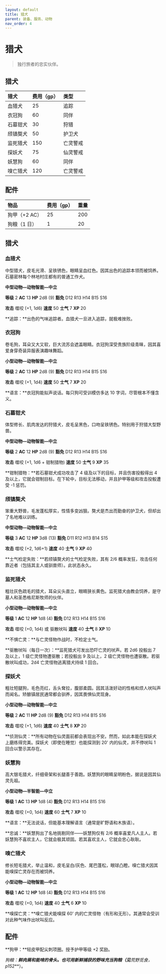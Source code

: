 ```yaml
---
layout: default
title: 猎犬
parent: 装备、服务、动物
nav_order: 4
---
```


# 猎犬

> 独行旅者的忠实伙伴。

## 猎犬

| **猎犬** | **费用（gp）** | **类型** |
| :------- | :------------- | :------- |
| 血猎犬   | 25             | 追踪     |
| 衣冠狗   | 60             | 同伴     |
| 石墓钳犬 | 30             | 狩猎     |
| 颀镇獒犬 | 50             | 护卫犬   |
| 监死猎犬 | 150            | 亡灵警戒 |
| 探妖犬   | 75             | 仙灵警戒 |
| 妖慧狗   | 60             | 同伴     |
| 嗅亡猎犬 | 120            | 亡灵警戒 |

## 配件

| **物品**      | **费用（gp）** | **重量** |
| :------------ | :------------- | :------- |
| 狗甲（+2 AC） | 25             | 200      |
| 狗粮（1 日）  | 1              | 20       |

## 猎犬

### 血猎犬

中型猎犬，皮毛光滑、呈铁锈色，眼睛呈血红色。因其出色的追踪本领而被饲养。石墓密林每个林地村庄都有的普通工作犬。

**中型动物—动物智能—中立**

**等级** 2	**AC** 13	**HP** 2d8 (9)	**豁免** D12 R13 H14 B15 S16

**攻击** 噬咬 (+1, 1d6)	**速度** 50	**士气** 7	**XP** 20

**追踪：**出色的气味追踪者。血猎犬一旦进入追踪，就极难挫败。

### 衣冠狗

卷毛狗，耳朵又大又软，巨大流苏会遮盖眼睛。衣冠狗深受贵族阶级青睐，因其喜爱身穿奇装异服表演趣味舞蹈。

**小型动物—动物智能—中立**

**等级** 2	**AC** 13	**HP** 2d8 (9)	**豁免** D12 R13 H14 B15 S16

**攻击** 噬咬 (+1, 1d4)	**速度** 50	**士气** 7	**XP** 20

**语言：**衣冠狗能拟声说话。每只狗可受训模仿多达 10 字词，尽管根本不懂含义。

### 石墓钳犬

体型修长、肌肉发达的狩猎犬，皮毛呈黑色，口吻呈铁锈色。特别用于狩猎大型野兽。

**中型动物—动物智能—中立**

**等级** 2	**AC** 12	**HP** 2d8 (9)	**豁免** D12 R13 H14 B15 S16

**攻击** 噬咬 (+1, 1d6 + 钳制猎物)	**速度** 50	**士气** 9	**XP** 35

**钳制猎物：**若石墓钳犬成功攻击了 4 级及以下的目标，并且伤害投骰得出 4 及以上，它就会钳制目标。在下轮中，目标无法移动，并且护甲等级和攻击投骰遭受 -1 惩罚。

### 颀镇獒犬

笨重大野兽，毛发蓬松厚实，性情多变凶狠。獒犬是杰出而勤奋的护卫犬，但却出了名地难以训练。

**中型动物—动物智能—中立**

**等级** 3	**AC** 12	**HP** 3d8 (13)	**豁免** D11 R12 H13 B14 S15

**攻击** 噬咬 (+2, 1d6+1)	**速度** 40	**士气** 9	**XP** 40

**士气检定失败：**若颀镇獒犬的士气检定失败，其有 2/6 概率发狂，攻击任何靠近者（包括其主人或驯兽师）。此状态永久。

### 监死猎犬

粗壮灰色疏毛的猎犬，耳朵尖头直立，眼睛狭长黄色。监死猎犬由教会饲养，是守墓人和圣悉格尼斯牧师的伙伴。

**小型动物—动物智能—中立**

**等级** 1	**AC** 12	**HP** 1d8 (4)	**豁免** D12 R13 H14 B15 S16

**攻击** 噬咬 (+0, 1d4) 或 驱散吠叫	**速度** 40	**士气** 8	**XP** 10

**不惧亡灵：**与亡灵怪物作战时，不检定士气。

**驱散吠叫（每日一次）：**监死猎犬可发出恐吓亡灵的吠声。若 2d6 投骰出 7 及以上，1 级亡灵怪物遭驱散；若投骰出 9 及以上，2 级亡灵怪物也遭驱散。若驱散吠叫成功，2d4 亡灵怪物逃离猎犬持续 1 回合。

### 探妖犬

粗壮短腿狗，毛色亮红，舌头耷拉，腹部柔圆。因其活泼好动的性格和烦人吠叫声而闻名。矫酿镇居民通常都会驯养，因其畏惧仙灵现身。

**小型动物—动物智能—中立**

**等级** 2	**AC** 11	**HP** 2d8 (9)	**豁免** D12 R13 H14 B15 S16

**攻击** 噬咬 (+1, 1d6)	**速度** 40	**士气** 8	**XP** 20

**侦测仙灵：**所有动物在仙灵面前都会表现出不安。然而，如此本能在探妖犬上磨练得完美。探妖犬（即使在睡觉）也能探测到 20' 内的仙灵，并不停吠叫 1 回合以警示其存在。

### 妖慧狗

高大银毛猎犬，纤细骨架和长腿善于善跑。妖慧狗的眼睛呈明粉色，据说是因其仙灵先祖。

**小型动物—半智能—中立**

**等级** 1	**AC** 13	**HP** 1d8 (4)	**豁免** D12 R13 H14 B15 S16

**攻击** 噬咬 (+0, 1d4)	**速度** 60	**士气** 7	**XP** 10

**语言：**无法说话，但能基本理解语言（通常是旷野语和木族语）。

**忠诚：**妖慧狗出了名地挑剔同伴——妖慧狗仅有 2/6 概率喜爱凡人主人。若妖慧狗不喜欢主人，它就会极其顽固。若其喜欢主人，它就会忠心耿耿。

### 嗅亡猎犬

修长短毛猎犬，举止温和，皮毛呈白/灰色、尾巴蓬松，眼球凸瞪。嗅亡猎犬因其能嗅探亡灵存在而被饲养。

**小型动物—动物智能—中立**

**等级** 1	**AC** 12	**HP** 1d8 (4)	**豁免** D12 R13 H14 B15 S16

**攻击** 噬咬 (+0, 1d4)	**速度** 40	**士气** 6	**XP** 10

**嗅探亡灵：**嗅亡猎犬能嗅探 60' 内的亡灵怪物（有形和无形）。其通常会受训对此种气味作出吠叫反应。

## 配件

**狗甲：**轻皮甲配尖刺项圈。授予护甲等级 +2 奖励。

**狗粮：**鲜肉屑和能啃的骨头。也可用新鲜捕获的野味充当狗粮（见***荒野觅食，p152***）。
